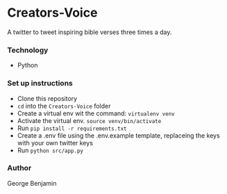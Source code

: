 # Creators-Voice
A twitter to tweet inspiring bible verses three times a day.

### Technology
- Python

### Set up instructions
- Clone this repository
- `cd` into the `Creators-Voice` folder
- Create a virtual env wit the command: `virtualenv venv`
- Activate the virtual env. `source venv/bin/activate`
- Run `pip install -r requirements.txt`
- Create a .env file using the .env.example template, replaceing the keys with your own twitter keys
- Run `python src/app.py`

### Author
George Benjamin
